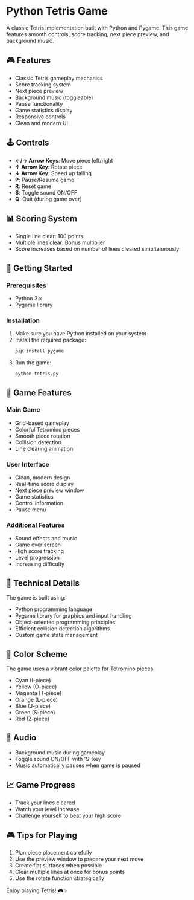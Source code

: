 # Python Tetris Game

A classic Tetris implementation built with Python and Pygame. This game features smooth controls, score tracking, next piece preview, and background music.

## 🎮 Features

- Classic Tetris gameplay mechanics
- Score tracking system
- Next piece preview
- Background music (toggleable)
- Pause functionality
- Game statistics display
- Responsive controls
- Clean and modern UI

## 🕹️ Controls

- **←/→ Arrow Keys**: Move piece left/right
- **↑ Arrow Key**: Rotate piece
- **↓ Arrow Key**: Speed up falling
- **P**: Pause/Resume game
- **R**: Reset game
- **S**: Toggle sound ON/OFF
- **Q**: Quit (during game over)

## 📊 Scoring System

- Single line clear: 100 points
- Multiple lines clear: Bonus multiplier
- Score increases based on number of lines cleared simultaneously

## 🚀 Getting Started

### Prerequisites

- Python 3.x
- Pygame library

### Installation

1. Make sure you have Python installed on your system
2. Install the required package:
   ```bash
   pip install pygame
   ```
3. Run the game:
   ```bash
   python tetris.py
   ```

## 🎯 Game Features

### Main Game
- Grid-based gameplay
- Colorful Tetromino pieces
- Smooth piece rotation
- Collision detection
- Line clearing animation

### User Interface
- Clean, modern design
- Real-time score display
- Next piece preview window
- Game statistics
- Control information
- Pause menu

### Additional Features
- Sound effects and music
- Game over screen
- High score tracking
- Level progression
- Increasing difficulty

## 🔧 Technical Details

The game is built using:
- Python programming language
- Pygame library for graphics and input handling
- Object-oriented programming principles
- Efficient collision detection algorithms
- Custom game state management

## 🎨 Color Scheme

The game uses a vibrant color palette for Tetromino pieces:
- Cyan (I-piece)
- Yellow (O-piece)
- Magenta (T-piece)
- Orange (L-piece)
- Blue (J-piece)
- Green (S-piece)
- Red (Z-piece)

## 🎵 Audio

- Background music during gameplay
- Toggle sound ON/OFF with 'S' key
- Music automatically pauses when game is paused

## 📈 Game Progress

- Track your lines cleared
- Watch your level increase
- Challenge yourself to beat your high score

## 🎮 Tips for Playing

1. Plan piece placement carefully
2. Use the preview window to prepare your next move
3. Create flat surfaces when possible
4. Clear multiple lines at once for bonus points
5. Use the rotate function strategically

Enjoy playing Tetris! 🎮✨